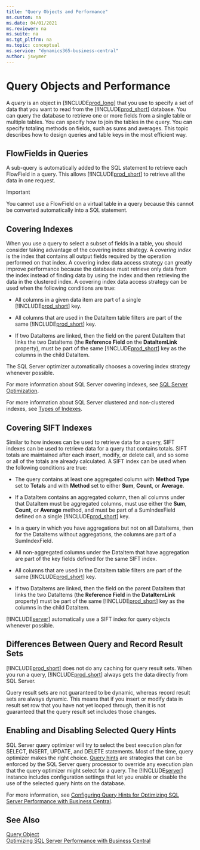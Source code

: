 ```yaml
---
title: "Query Objects and Performance"
ms.custom: na
ms.date: 04/01/2021
ms.reviewer: na
ms.suite: na
ms.tgt_pltfrm: na
ms.topic: conceptual
ms.service: "dynamics365-business-central"
author: jswymer
---
```

# Query Objects and Performance
A *query* is an object in [!INCLUDE[prod_long](../developer/includes/prod_long.md)] that you use to specify a set of data that you want to read from the [!INCLUDE[prod_short](../developer/includes/prod_short.md)] database. You can query the database to retrieve one or more fields from a single table or multiple tables. You can specify how to join the tables in the query. You can specify totaling methods on fields, such as sums and averages. This topic describes how to design queries and table keys in the most efficient way.  
  
## FlowFields in Queries  
 A sub-query is automatically added to the SQL statement to retrieve each FlowField in a query. This allows [!INCLUDE[prod_short](../developer/includes/prod_short.md)] to retrieve all the data in one request.  
  
> [!IMPORTANT]  
>  You cannot use a FlowField on a virtual table in a query because this cannot be converted automatically into a SQL statement.  
  
## Covering Indexes  
 When you use a query to select a subset of fields in a table, you should consider taking advantage of the covering index strategy. A *covering index* is the index that contains all output fields required by the operation performed on that index. A covering index data access strategy can greatly improve performance because the database must retrieve only data from the index instead of finding data by using the index and then retrieving the data in the clustered index. A covering index data access strategy can be used when the following conditions are true:  
  
-   All columns in a given data item are part of a single [!INCLUDE[prod_short](../developer/includes/prod_short.md)] key.  
  
-   All columns that are used in the DataItem table filters are part of the same [!INCLUDE[prod_short](../developer/includes/prod_short.md)] key.  
  
-   If two DataItems are linked, then the field on the parent DataItem that links the two DataItems \(the **Reference Field** on the **DataItemLink** property\), must be part of the same [!INCLUDE[prod_short](../developer/includes/prod_short.md)] key as the columns in the child DataItem.  
  
 The SQL Server optimizer automatically chooses a covering index strategy whenever possible.  
  
 For more information about SQL Server covering indexes, see [SQL Server Optimization](/previous-versions/sql/sql-server-2005/administrator/aa964133(v=sql.90)).  
  
 For more information about SQL Server clustered and non-clustered indexes, see [Types of Indexes](/previous-versions/sql/sql-server-2008-r2/ms175049(v=sql.105)).  
  
## Covering SIFT Indexes  
 Similar to how indexes can be used to retrieve data for a query, SIFT indexes can be used to retrieve data for a query that contains totals. SIFT totals are maintained after each insert, modify, or delete call, and so some or all of the totals are already calculated. A SIFT index can be used when the following conditions are true:  
  
-   The query contains at least one aggregated column with **Method Type** set to **Totals** and with **Method** set to either **Sum**, **Count**, or **Average**.  
  
-   If a DataItem contains an aggregated column, then all columns under that DataItem must be aggregated columns, must use either the **Sum**, **Count**, or **Average** method, and must be part of a SumIndexField defined on a single [!INCLUDE[prod_short](../developer/includes/prod_short.md)] key.  
  
-   In a query in which you have aggregations but not on all DataItems, then for the DataItems without aggregations, the columns are part of a SumIndexField.  
  
-   All non-aggregated columns under the DataItem that have aggregation are part of the key fields defined for the same SIFT index.  
  
-   All columns that are used in the DataItem table filters are part of the same [!INCLUDE[prod_short](../developer/includes/prod_short.md)] key.  
  
-   If two DataItems are linked, then the field on the parent DataItem that links the two DataItems \(the **Reference Field** in the **DataItemLink** property\) must be part of the same [!INCLUDE[prod_short](../developer/includes/prod_short.md)] key as the columns in the child DataItem.  
  
 [!INCLUDE[server](../developer/includes/server.md)] automatically use a SIFT index for query objects whenever possible.  
  
## Differences Between Query and Record Result Sets  
 [!INCLUDE[prod_short](../developer/includes/prod_short.md)] does not do any caching for query result sets. When you run a query, [!INCLUDE[prod_short](../developer/includes/prod_short.md)] always gets the data directly from SQL Server.  
  
 Query result sets are not guaranteed to be dynamic, whereas record result sets are always dynamic. This means that if you insert or modify data in result set row that you have not yet looped through, then it is not guaranteed that the query result set includes those changes. 

## Enabling and Disabling Selected Query Hints

SQL Server query optimizer will try to select the best execution plan for SELECT, INSERT, UPDATE, and DELETE statements. Most of the time, query optimizer makes the right choice. [Query hints](/sql/t-sql/queries/hints-transact-sql-query?view=sql-server-2017) are strategies that can be enforced by the SQL Server query processor to override any execution plan that the query optimizer might select for a query. The [!INCLUDE[server](../developer/includes/server.md)] instance includes configuration settings that let you enable or disable the use of the selected query hints on the database.

For more information, see [Configuring Query Hints for Optimizing SQL Server Performance with Business Central](sql-server-query-hints.md).
  
## See Also  
 [Query Object](../developer/devenv-query-object.md)  
 [Optimizing SQL Server Performance with Business Central](optimize-sql-server-performance.md)